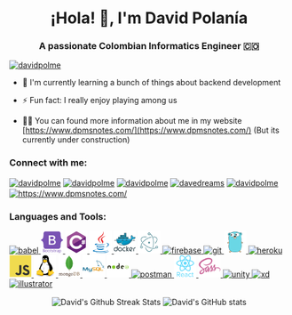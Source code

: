 <h1 align="center">¡Hola! 👋, I'm David Polanía</h1>
<h3 align="center">A passionate Colombian Informatics Engineer 🇨🇴 </h3>

<p align="left"> <a href="https://twitter.com/davidpolme" target="blank"><img src="https://img.shields.io/twitter/follow/davidpolme?logo=twitter&style=for-the-badge" alt="davidpolme" /></a> </p>

- 🌱 I'm currently learning a bunch of things about backend development

- ⚡ Fun fact: I really enjoy playing among us

- 👨‍💻 You can found more information about me in my website  [https://www.dpmsnotes.com/](https://www.dpmsnotes.com/) (But its currently under construction)

<h3 align="left">Connect with me:</h3>
<p align="left"> <a href="https://twitter.com/davidpolme" target="blank"><img align="center" src="https://raw.githubusercontent.com/rahuldkjain/github-profile-readme-generator/master/src/images/icons/Social/twitter.svg" alt="davidpolme" height="30" width="40" /></a>
<a href="https://linkedin.com/in/davidpolme" target="blank"><img align="center" src="https://raw.githubusercontent.com/rahuldkjain/github-profile-readme-generator/master/src/images/icons/Social/linked-in-alt.svg" alt="davidpolme" height="30" width="40" /></a>
<a href="https://instagram.com/davidpolme" target="blank"><img align="center" src="https://raw.githubusercontent.com/rahuldkjain/github-profile-readme-generator/master/src/images/icons/Social/instagram.svg" alt="davidpolme" height="30" width="40" /></a>
<a href="https://www.youtube.com/channel/UC4AAPMxfOXYW2KegFrUMA8g" target="blank"><img align="center" src="https://raw.githubusercontent.com/rahuldkjain/github-profile-readme-generator/master/src/images/icons/Social/youtube.svg" alt="davedreams" height="30" width="40" /></a>
<a href="https://dev.to/davidpolme" target="blank"><img align="center" src="https://cdn.jsdelivr.net/npm/simple-icons@3.0.1/icons/dev-dot-to.svg" alt="davidpolme" height="30" width="40" /></a>
<a href="https://www.dpmsnotes.com/" target="blank"><img align="center" src="https://www.dpmsnotes.com/assets/David6.svg" alt="https://www.dpmsnotes.com/" height="30" width="40" /></a>
</p>

<h3 align="left">Languages and Tools:</h3>
<p align="left"> <a href="https://babeljs.io/" target="_blank"> <img src="https://www.vectorlogo.zone/logos/babeljs/babeljs-icon.svg" alt="babel" width="40" height="40"/> </a> <a href="https://getbootstrap.com" target="_blank"> <img src="https://raw.githubusercontent.com/devicons/devicon/master/icons/bootstrap/bootstrap-plain-wordmark.svg" alt="bootstrap" width="40" height="40"/> </a> <a href="https://www.w3schools.com/cs/" target="_blank"> <img src="https://raw.githubusercontent.com/devicons/devicon/master/icons/csharp/csharp-original.svg" alt="csharp" width="40" height="40"/> <a href="https://www.java.com" target="_blank"> <img src="https://raw.githubusercontent.com/devicons/devicon/master/icons/java/java-original.svg" alt="java" width="40" height="40"/> </a> </a> <a href="https://www.docker.com/" target="_blank"> <img src="https://raw.githubusercontent.com/devicons/devicon/master/icons/docker/docker-original-wordmark.svg" alt="docker" width="40" height="40"/> </a> <a href="https://www.electronjs.org" target="_blank"> <img src="https://raw.githubusercontent.com/devicons/devicon/master/icons/electron/electron-original.svg" alt="electron" width="40" height="40"/> </a> <a href="https://firebase.google.com/" target="_blank"> <img src="https://www.vectorlogo.zone/logos/firebase/firebase-icon.svg" alt="firebase" width="40" height="40"/> </a> <a href="https://git-scm.com/" target="_blank"> <img src="https://www.vectorlogo.zone/logos/git-scm/git-scm-icon.svg" alt="git" width="40" height="40"/> </a> <a href="https://golang.org" target="_blank"> <img src="https://raw.githubusercontent.com/devicons/devicon/master/icons/go/go-original.svg" alt="go" width="40" height="40"/> </a> <a href="https://heroku.com" target="_blank"> <img src="https://www.vectorlogo.zone/logos/heroku/heroku-icon.svg" alt="heroku" width="40" height="40"/> </a> <a href="https://developer.mozilla.org/en-US/docs/Web/JavaScript" target="_blank"> <img src="https://raw.githubusercontent.com/devicons/devicon/master/icons/javascript/javascript-original.svg" alt="javascript" width="40" height="40"/> </a> <a href="https://www.linux.org/" target="_blank"> <img src="https://raw.githubusercontent.com/devicons/devicon/master/icons/linux/linux-original.svg" alt="linux" width="40" height="40"/> </a> <a href="https://www.mongodb.com/" target="_blank"> <img src="https://raw.githubusercontent.com/devicons/devicon/master/icons/mongodb/mongodb-original-wordmark.svg" alt="mongodb" width="40" height="40"/> </a> <a href="https://www.mysql.com/" target="_blank"> <img src="https://raw.githubusercontent.com/devicons/devicon/master/icons/mysql/mysql-original-wordmark.svg" alt="mysql" width="40" height="40"/> </a> <a href="https://nodejs.org" target="_blank"> <img src="https://raw.githubusercontent.com/devicons/devicon/master/icons/nodejs/nodejs-original-wordmark.svg" alt="nodejs" width="40" height="40"/> </a> <a href="https://postman.com" target="_blank"> <img src="https://www.vectorlogo.zone/logos/getpostman/getpostman-icon.svg" alt="postman" width="40" height="40"/> </a> <a href="https://reactjs.org/" target="_blank"> <img src="https://raw.githubusercontent.com/devicons/devicon/master/icons/react/react-original-wordmark.svg" alt="react" width="40" height="40"/> </a> <a href="https://sass-lang.com" target="_blank"> <img src="https://raw.githubusercontent.com/devicons/devicon/master/icons/sass/sass-original.svg" alt="sass" width="40" height="40"/> </a> <a href="https://unity.com/" target="_blank"> <img src="https://www.vectorlogo.zone/logos/unity3d/unity3d-icon.svg" alt="unity" width="40" height="40"/> </a> <a href="https://www.adobe.com/products/xd.html" target="_blank"> <img src="https://cdn.worldvectorlogo.com/logos/adobe-xd.svg" alt="xd" width="40" height="40"/> </a>  <a href="https://www.adobe.com/in/products/illustrator.html" target="_blank"> <img src="https://www.vectorlogo.zone/logos/adobe_illustrator/adobe_illustrator-icon.svg" alt="illustrator" width="40" height="40"/> </a> </p>

<p align="center">
<img align="center" src="https://github-readme-streak-stats.herokuapp.com/?user=davidpolme&theme=react&hide_border=true" alt="David's Github Streak Stats" />

<img align="center" src="https://github-readme-stats.vercel.app/api?username=davidpolme&layout=compact&theme=react&show_icons=true&hide_border=true" alt="David's GitHub stats" />
<!--
<img align="center" src="https://github-readme-stats.vercel.app/api/top-langs/?username=davidpolme&exclude_repo=FideoGame,connectHealth&theme=react&hide_border=true&langs_count=8" alt="Top Langs" />
</p>


Useful links
- https://github.com/anuraghazra/github-readme-stats
- https://github-readme-streak-stats.herokuapp.com/demo/
- https://github.com/anuraghazra/github-readme-stats/blob/master/themes/README.md
- https://rahuldkjain.github.io/gh-profile-readme-generator/
- https://github.com/antonkomarev/github-profile-views-counter
-->
